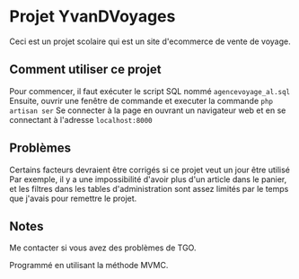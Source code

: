 # Projet YvanDVoyages

Ceci est un projet scolaire qui est un site d'ecommerce de vente de voyage.

## Comment utiliser ce projet

Pour commencer, il faut exécuter le script SQL nommé `agencevoyage_al.sql`
Ensuite, ouvrir une fenêtre de commande et executer la commande `php artisan ser`
Se connecter à la page en ouvrant un navigateur web et en se connectant à l'adresse `localhost:8000`

## Problèmes

Certains facteurs devraient être corrigés si ce projet veut un jour être utilisé 
Par exemple, il y a une impossibilité d'avoir plus d'un article dans le panier, et les filtres dans les tables d'administration sont assez limités par le temps que j'avais pour remettre le projet.


## Notes

Me contacter si vous avez des problèmes de TGO.

Programmé en utilisant la méthode MVMC.